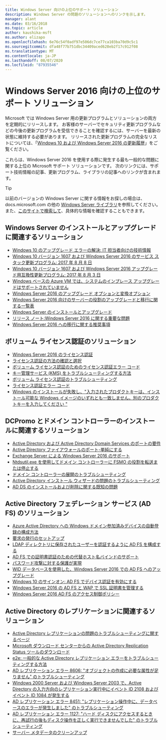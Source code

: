 ```yaml
---
title: Windows Server 向けの上位のサポート ソリューション
description: Windows Server の問題のソリューションへのリンクを示します。
manager: alant
ms.date: 03/16/2018
ms.topic: article
author: kaushika-msft
ms.author: elizapo
ms.openlocfilehash: 6e76c54f0adf97e506dc7ce77ca103ba70d9c5c1
ms.sourcegitcommit: dfa48f77b751dbc34409aced628eb2f17c912f08
ms.translationtype: MT
ms.contentlocale: ja-JP
ms.lasthandoff: 08/07/2020
ms.locfileid: "87935546"
---
```

# <a name="top-support-solutions-for-windows-server-2016"></a>Windows Server 2016 向けの上位のサポート ソリューション

Microsoft では Windows Server 用の更新プログラムとソリューションの両方を定期的にリリースします。 お客様のサーバーでセキュリティ更新プログラムなどの今後の更新プログラムを受信できることを確認するには、サーバーを最新の状態に維持する必要があります。 リリースされた更新プログラムの完全なリストについては、「[Windows 10 および Windows Server 2016 の更新履歴](https://support.microsoft.com/help/4000825/windows-10-windows-server-2016-update-history)」をご覧ください。

これらは、Windows Server 2016 を使用する際に発生する最も一般的な問題に関する上位の Microsoft サポート ソリューションです。 次のリンクには、サポート技術情報の記事、更新プログラム、ライブラリの記事へのリンクが含まれます。

>[!TIP]
> 以前のバージョンの Windows Server に関する情報をお探しの場合は、 docs.microsoft.com の他の [Windows Server ライブラリ](/previous-versions/windows/)を参照してください。 また、[このサイトで検索して](https://docs.microsoft.com/search/index?search=Windows+Server&dataSource=previousVersions)、具体的な情報を確認することもできます。

## <a name="solutions-for-installing-or-upgrading-windows-server"></a>Windows Server のインストールとアップグレードに関連するソリューション

- [Windows 10 のアップグレード エラーの解決: IT 担当者向けの技術情報](https://docs.microsoft.com/windows/deployment/upgrade/resolve-windows-10-upgrade-errors)
- [Windows 10 バージョン 1607 および Windows Server 2016 のサービス スタック更新プログラム: 2017 年 8 月 8 日](https://support.microsoft.com/help/4035631)
- [Windows 10 バージョン 1607 および Windows Server 2016 アップグレード用互換性更新プログラム: 2017 年 8 月 3 日](https://support.microsoft.com/help/4033524)
- [Windows ベースの Azure VM では、システムのインプレース アップグレードはサポートされていません](https://support.microsoft.com/help/4014997)
- [Windows Server 2016 のアップグレード オプションと変換オプション](../get-started/supported-upgrade-paths.md)
- [Windows Server 2016 向けのサーバーの役割のアップグレードと移行に関する一覧表](../get-started/server-role-upgradeability-table.md)
- [Windows Server のインストールとアップグレード](../get-started/installation-and-upgrade.md)
- [リリース ノート:Windows Server 2016 に関する重要な問題](../get-started/windows-server-2016-ga-release-notes.md)
- [Windows Server 2016 への移行に関する推奨事項](../get-started/recommendations-moving-to-server2016.md)

## <a name="solutions-for-volume-activation"></a>ボリューム ライセンス認証のソリューション
- [Windows Server 2016 のライセンス認証](../get-started/server-2016-activation.md)
- [ライセンス認証の方法の確認と選択](https://technet.microsoft.com/library/jj134256(ws.11).aspx)
- [ボリューム ライセンス認証のためのライセンス認証エラー コード](https://technet.microsoft.com/library/dn502528.aspx)
- [キー管理サービス (KMS) をトラブルシューティングする方法](https://technet.microsoft.com/library/ee939272.aspx)
- [ボリューム ライセンス認証のトラブルシューティング](https://technet.microsoft.com/library/ff793439.aspx)
- [ライセンス認証エラー コード](https://technet.microsoft.com/library/ff793399.aspx)
- [Windows のインストールが失敗し、"入力されたプロダクトキーは、インストール可能な Windows イメージのいずれとも一致しません。別のプロダクトキーを入力してください "](https://support.microsoft.com/help/2796988/windows-8-or-windows-server-2012-installation-may-fail-with-error-mess)

## <a name="solutions-related-to-dcpromo-and-installing-domain-controllers"></a>DCPromo とドメイン コントローラーのインストールに関連するソリューション
- [Active Directory および Active Directory Domain Services のポートの要件](https://technet.microsoft.com/library/dd772723(v=ws.10).aspx)
- [Active Directory ファイアウォールのポート-単純にする](http://blogs.msmvps.com/acefekay/2011/11/01/active-directory-firewall-ports-let-s-try-to-make-this-simple/)
- [Exchange Server による Windows Server 2016 のサポート](https://technet.microsoft.com/library/ff728623(v=exchg.150).aspx)
- [Ntdsutil.exe を使用してドメイン コントローラーに FSMO の役割を転送または停止する](https://support.microsoft.com/kb/255504)
- [ドメイン コントローラーの展開のトラブルシューティング](../identity/ad-ds/deploy/troubleshooting-domain-controller-deployment.md)
- [Active Directory インストール ウィザードの問題のトラブルシューティング](https://msdn.microsoft.com/library/bb727058.aspx)
- [AD DS のインストールおよび削除に関する既知の問題](https://technet.microsoft.com/library/cc754463(v=ws.10).aspx)

## <a name="solutions-for-active-directory-federation-services-ad-fs"></a>Active Directory フェデレーション サービス (AD FS) のソリューション
- [Azure Active Directory への Windows ドメイン参加済みデバイスの自動登録の構成方法](/azure/active-directory/active-directory-conditional-access-automatic-device-registration-setup)
- [要求の発行のセットアップ](/azure/active-directory/device-management-hybrid-azuread-joined-devices-setup#step-2-setup-issuance-of-claims)
- [LDAP ディレクトリに保存されたユーザーを認証するように AD FS を構成する](../identity/ad-fs/operations/configure-ad-fs-to-authenticate-users-stored-in-ldap-directories.md)
- [AD FS での証明書認証のための代替ホスト名バインドのサポート](../identity/ad-fs/operations/ad-fs-support-for-alternate-hostname-binding-for-certificate-authentication.md)
- [パスワード攻撃に対する保護が実現](https://blogs.technet.microsoft.com/tspring/2017/01/20/federated-to-microsoft-cloud-and-account-lockouts/)
- [WID データベースを使用した、Windows Server 2016 での AD FS へのアップグレード](../identity/ad-fs/deployment/upgrading-to-ad-fs-in-windows-server-2016.md)
- [Windows 10 のサインオン: AD FS でデバイス認証を有効にする](../identity/ad-fs/operations/configure-device-based-conditional-access-on-premises.md)
- [Windows Server 2016 の AD FS と WAP で SSL 証明書を管理する](../identity/ad-fs/operations/manage-ssl-certificates-ad-fs-wap-2016.md)
- [Windows Server 2016 AD FS のアクセス制御ポリシー](../identity/ad-fs/operations/access-control-policies-in-ad-fs.md)

## <a name="solutions-related-to-active-directory-replication"></a>Active Directory のレプリケーションに関連するソリューション

- [Active Directory レプリケーションの問題のトラブルシューティングに関するページ](../identity/ad-ds/manage/troubleshoot/troubleshooting-active-directory-replication-problems.md)
- [Microsoft ダウンロード センターからの Active Directory Replication Status ツールのダウンロード](https://www.microsoft.com/en-in/download/details.aspx?id=30005)
- [e2e: 一般的な Active Directory レプリケーション エラーをトラブルシューティングする方法](https://support.microsoft.com/kb/3108513)
- [AD レプリケーション エラー 8606: "オブジェクトの作成に必要な属性が足りません" のトラブルシューティング](https://support.microsoft.com/kb/2028495)
- [Windows 2000 Server および Windows Server 2003 で、Active Directory の入力方向のレプリケーション実行中にイベント ID 2108 およびイベント ID 1084 が発生する](https://support.microsoft.com/kb/837932)
- [AD レプリケーション エラー 8451: "レプリケーション操作中に、データベースのエラーが発生しました" のトラブルシューティング](https://support.microsoft.com/kb/2645996)
- [AD レプリケーション エラー 1127: "ハード ディスクにアクセスするときに、再試行の後もディスク操作を正しく実行できませんでした" のトラブルシューティング](https://support.microsoft.com/kb/2025726)
- [サーバー メタデータのクリーンアップ](https://technet.microsoft.com/library/cc816907.aspx)